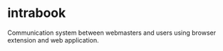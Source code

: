 # intrabook
Communication system between webmasters and users using browser extension and web application.
